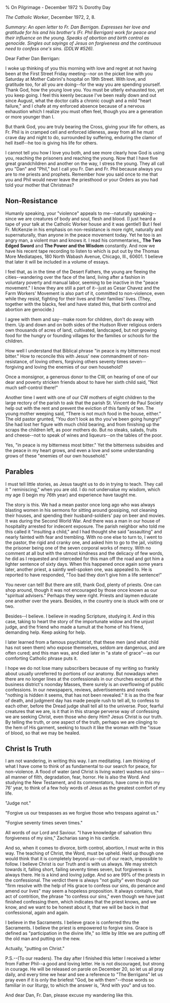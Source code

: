 % On Pilgrimage - December 1972
% Dorothy Day

*The Catholic Worker*, December 1972, 2, 8.

*Summary: An open letter to Fr. Dan Berrigan. Expresses her love and
gratitude for his and his brother's (Fr. Phil Berrigan) work for peace
and their influence on the young. Speaks of abortion and birth control
as genocide. Singles out sayings of Jesus on forgiveness and the
continuous need to confess one's sins. (DDLW \#526).*

Dear Father Dan Berrigan:

I woke up thinking of you this morning with love and regret at not
having been at the First Street Friday meeting--nor on the picket line
with you Saturday at Mother Cabrini's hospital on 19th Street. With
love, and gratitude too, for all you are doing--for the way you are
spending yourself. Thank God, how the young love you. You must be
utterly exhausted too, yet you keep going. I feel this keenly because
I've been really down and out since August, what the doctor calls a
chronic cough and a mild "heart failure," and I chafe at my enforced
absence because of a nervous exhaustion which I realize you must often
feel, though you are a generation or more younger than I.

But thank God, you are truly bearing the Cross, giving your life for
others, as Fr. Phil is in cramped cell and enforced idleness, away from
all he must crave day and night to do, surrounded by suffering, enduring
the clamor of hell itself--he too is giving his life for others.

I cannot tell you how I love you both, and see more clearly how God is
using you, reaching the prisoners and reaching the young. Now that I
have five great grandchildren and another on the way, I stress the
young. They all call you "Dan" and "Phil," but I call you Fr. Dan and
Fr. Phil because always you are to me priests and prophets. Remember how
you said once to me that you and Phil would never leave the priesthood
or your Orders as you had told your mother that Christmas?

Non-Resistance
--------------

Humanly speaking, your "violence" appeals to me--naturally
speaking--since we are creatures of body and soul, flesh and blood. (I
just heard a tape of your talk at the Catholic Worker house and it was
gentle!) But I feel Fr. McKenzie in his emphasis on non-resistance is
more right, naturally and supernaturally, than anyone in the peace
movement today. Yet he too is an angry man, a violent man and knows it.
I read his commentaries,, **The Two Edged Sword** and **The Power and the
Wisdom** constantly. And now we have his recent tape recording to listen
to which is put out by the Thomas More Mediatapes, 180 North Wabash
Avenue, Chicago, Ill., 60601. 1 believe that later it will be included
in a volume of essays.

I feel that, as in the time of the Desert Fathers, the young are fleeing
the cities--wandering over the face of the land, living after a fashion
in voluntary poverty and manual labor, seeming to be inactive in the
"peace movement." I know they are still a part of it--just as Cesar
Chavez and the Farm Workers' Movement is also part of it, committed to
non-violence, even while they resist, fighting for their lives and their
families' lives. (They, together with the blacks, feel and have stated
this, that birth control and abortion are genocide.)

I agree with them and say--make room for children, don't do away with
them. Up and down and on both sides of the Hudson River religious orders
own thousands of acres of land, cultivated, landscaped, but not growing
food for the hungry or founding villages for the families or schools for
the children.

How well I understand that Biblical phrase "in peace is my bitterness
most bitter." How to reconcile this with Jesus' new commandment of
non-resistance, of loving others, forgiving others seventy times seven--
forgiving and loving the enemies of our own household?

Once a monsignor, a generous donor to the CW, on hearing of one of our
dear and poverty stricken friends about to have her sixth child said,
"Not much self-control there!"

Another time I went with one of our CW mothers of eight children to the
large rectory of the parish to ask that the parish St. Vincent de Paul
Society help out with the rent and prevent the eviction of this family
of ten. The young mother weeping said, "There is not much food in the
house, either." The old pastor grunted, "You don't look as tho you've
been going hungry!" She had lost her figure with much child bearing, and
from finishing up the scraps the children left, as poor mothers do. But
no steaks, salads, fruits and cheese--not to speak of wines and
liqueurs--on the tables of the poor.

Yes, "in peace is my bitterness most bitter." Yet the bitterness
subsides and the peace in my heart grows, and even a love and some
understanding grows of these "enemies of our own household."

Parables
--------

I must tell little stories, as Jesus taught us to do in trying to teach.
They call it " reminiscing," when you are old. I do not undervalue my
wisdom, which my age (I begin my 76th year) and experience have taught
me.

The story is this. We had a mean pastor once long ago who was always
blasting women in his sermons for sitting around gossiping, not cleaning
their houses, and spending their husband-soldiers' pay on beer and
movies. It was during the Second World War. And there was a man in our
house of hospitality arrested for indecent exposure. The parish neighbor
who told me this called it "insulting a child," and I had thought she
said "assaulting" and nearly fainted with fear and trembling. With no
one else to turn to, I went to the pastor, the rigid and cranky one, and
asked him to go to the jail, visiting the prisoner being one of the
seven corporal works of mercy. With no comment at all but with the
utmost kindness and the delicacy of few words, he did as I requested and
interceded for this man off the road and got him a lighter sentence of
sixty days. When this happened once again some years later, another
priest, a saintly well-spoken one, was appealed to. He is reported to
have responded, "Too bad they don't give him a life sentence!"

You never can tell! But there are still, thank God, plenty of priests.
One can shop around, though it was not encouraged by those once known as
our "spiritual advisers." Perhaps they were right. Priests and laymen
educate one another over the years. Besides, in the country one is stuck
with one or two.

Besides--I believe. I believe in reading Scripture, studying it. And in
this case, taking to heart the story of the importunate widow and the
unjust judge, and the friend who made a tumult at the home of his
friend, demanding help. Keep asking for help.

I later learned from a famous psychiatrist, that these men (and what
child has not seen them) who expose themselves, seldom are dangerous,
and are often cured; and this man was, and died later in "a state of
grace"--as our comforting Catholic phrase puts it.

I hope we do not lose many subscribers because of my writing so frankly
about usually unreferred to portions of our anatomy. But nowadays when
there are no longer lines at the confessionals in our churches except at
the business district's noonday Masses, there surely is an overflowing
of public confessions. In our newspapers, reviews, advertisements and
novels "nothing is hidden it seems, that has not been revealed." It is
as tho the fear of death, and judgment day has made people rush to tell
all, to confess to each other, before the Dread judge shall tell all to
the universe. Poor, fearful creatures that we are, is it that in this
strange perverse way of confessing we are seeking Christ, even those who
deny Him? Jesus Christ is our truth. By telling the truth, or one aspect
of the truth, perhaps we are clinging to the hem of His garment, seeking
to touch it like the woman with the "issue of blood, so that we may be
healed.

Christ Is Truth
---------------

I am not wandering, in writing this way. I am meditating. I am thinking
of what I have come to think of as fundamental to our search for peace,
for non-violence. A flood of water (and Christ is living water) washes
out sins--all manner of filth, degradation, fear, horror. He is also the
Word. And studying the New Testament, and its commentators, have come in
this my 76' year, to think of a few holy words of Jesus as the greatest
comfort of my life.

"Judge not."

"Forgive us our trespasses as we forgive those who trespass against us."

"Forgive seventy times seven times."

All words of our Lord and Saviour. "I have knowledge of salvation thru
forgiveness of my sins," Zacharias sang in his canticle.

And so, when it comes to divorce, birth control, abortion, I must write
in this way. The teaching of Christ, the Word, must be upheld. Held up
though one would think that it is completely beyond us--out of our
reach, impossible to follow. I believe Christ is our Truth and is with
us always. We may stretch towards it, falling short, failing seventy
times seven, but forgiveness is always there. He is a kind and loving
judge. And so are 99% of the priests in the confessional. The verdict
there is always "not guilty" even though our "firm resolve with the help
of His grace to confess our sins, do penance and amend our lives" may
seem a hopeless proposition. It always contains, that act of contrition,
the phrase "to confess our sins," even though we have just finished
confessing them, which indicates that the priest knows, and we know, and
we want to be honest about it, that we will be back in that
confessional, again and again.

I believe in the Sacraments. I believe grace is conferred thru the
Sacraments. I believe the priest is empowered to forgive sins. Grace is
defined as "participation in the divine life," so little by little we
are putting off the old man and putting on the new.

Actually, "putting on Christ."

P.S.--(To our readers). The day after I finished this letter I received
a letter from Father Phil--a good and loving letter. He is not discouraged, but strong in
courage. He will be released on parole on December 20, so let us all pray daily, and every
time we hear and see a reference to "The Berrigans" let us pray even if it is only the
briefest "God, be with them"--those words so familiar in our liturgy, to which the answer is, "And with you" and us too.

And dear Dan, Fr. Dan, please excuse my wandering like this.

